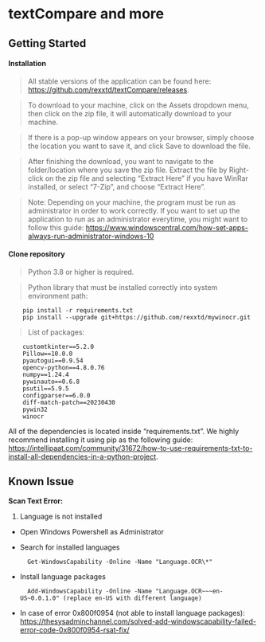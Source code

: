 # textCompare and more

## Getting Started

#### Installation

> All stable versions of the application can be found here: https://github.com/rexxtd/textCompare/releases.

> To download to your machine, click on the Assets dropdown menu, then click on the zip file, it will automatically download to your machine.

> If there is a pop-up window appears on your browser, simply choose the location you want to save it, and click Save to download the file.

> After finishing the download, you want to navigate to the folder/location where you save the zip file. Extract the file by Right-click on the zip file and selecting “Extract Here” if you have WinRar installed, or select “7-Zip”, and choose “Extract Here”.

> Note: Depending on your machine, the program must be run as administrator in order to work correctly. If you want to set up the application to run as an administrator everytime, you might want to follow this guide: https://www.windowscentral.com/how-set-apps-always-run-administrator-windows-10

#### Clone repository

> Python 3.8 or higher is required.

> Python library that must be installed correctly into system environment path:

        pip install -r requirements.txt
        pip install --upgrade git+https://github.com/rexxtd/mywinocr.git

> List of packages:

        customtkinter==5.2.0
        Pillow==10.0.0
        pyautogui==0.9.54
        opencv-python==4.8.0.76
        numpy==1.24.4
        pywinauto==0.6.8
        psutil==5.9.5
        configparser==6.0.0
        diff-match-patch==20230430
        pywin32
        winocr

All of the dependencies is located inside “requirements.txt”. We highly recommend installing it using pip as the following guide: https://intellipaat.com/community/31672/how-to-use-requirements-txt-to-install-all-dependencies-in-a-python-project.

## Known Issue

<b>Scan Text Error:</b>

1. Language is not installed

- Open Windows Powershell as Administrator
- Search for installed languages

        Get-WindowsCapability -Online -Name "Language.OCR\*"

- Install language packages

        Add-WindowsCapability -Online -Name "Language.OCR~~~en-US~0.0.1.0" (replace en-US with different language)

- In case of error 0x800f0954 (not able to install language packages): https://thesysadminchannel.com/solved-add-windowscapability-failed-error-code-0x800f0954-rsat-fix/
